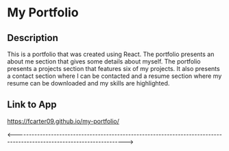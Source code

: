 # My Portfolio

## Description

This is a portfolio that was created using React. The portfolio presents an about me section that gives some details about myself. 
The portfolio presents a projects section that features six of my projects. It also presents a contact section where I can be contacted
and a resume section where my resume can be downloaded and my skills are highlighted.

## Link to App

https://fcarter09.github.io/my-portfolio/


<---------------------------------------------------------------------------------------------------------------------->
